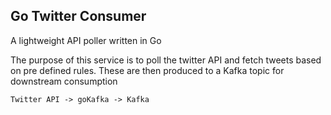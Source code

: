## Go Twitter Consumer

A lightweight API poller written in Go

The purpose of this service is to poll the twitter API and fetch tweets based on pre defined rules. These are then produced to a Kafka topic for downstream consumption


`Twitter API -> goKafka -> Kafka`
